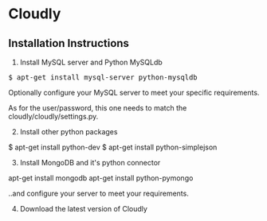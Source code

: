 Cloudly
=======

Installation Instructions
-------------------------

1) Install MySQL server and Python MySQLdb

<pre>
$ apt-get install mysql-server python-mysqldb
</pre>

Optionally configure your MySQL server to meet your specific requirements.

As for the user/password, this one needs to match the cloudly/cloudly/settings.py.


2) Install other python packages

$ apt-get install python-dev 
$ apt-get install python-simplejson 

3) Install MongoDB and it's python connector

apt-get install mongodb
apt-get install python-pymongo

..and configure your server to meet your requirements.

4) Download the latest version of Cloudly


